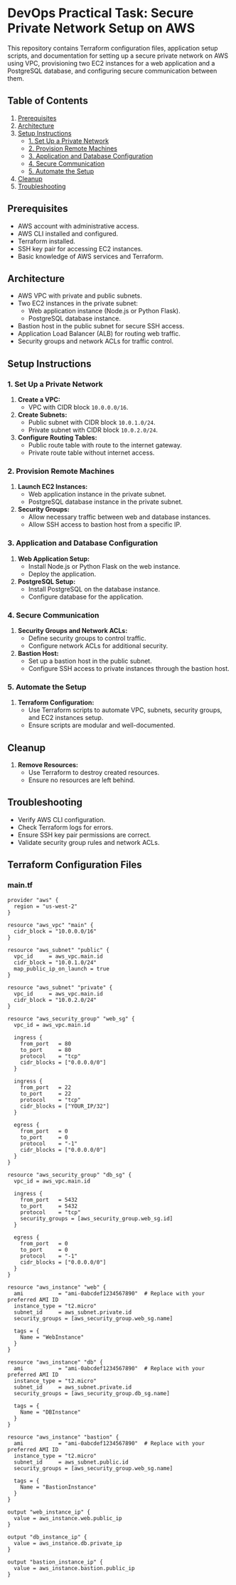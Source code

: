 # DevOps Practical Task: Secure Private Network Setup on AWS

This repository contains Terraform configuration files, application setup scripts, and documentation for setting up a secure private network on AWS using VPC, provisioning two EC2 instances for a web application and a PostgreSQL database, and configuring secure communication between them.

## Table of Contents

1. [Prerequisites](#prerequisites)
2. [Architecture](#architecture)
3. [Setup Instructions](#setup-instructions)
   - [1. Set Up a Private Network](#1-set-up-a-private-network)
   - [2. Provision Remote Machines](#2-provision-remote-machines)
   - [3. Application and Database Configuration](#3-application-and-database-configuration)
   - [4. Secure Communication](#4-secure-communication)
   - [5. Automate the Setup](#5-automate-the-setup)
4. [Cleanup](#cleanup)
5. [Troubleshooting](#troubleshooting)

## Prerequisites

- AWS account with administrative access.
- AWS CLI installed and configured.
- Terraform installed.
- SSH key pair for accessing EC2 instances.
- Basic knowledge of AWS services and Terraform.

## Architecture

- AWS VPC with private and public subnets.
- Two EC2 instances in the private subnet:
  - Web application instance (Node.js or Python Flask).
  - PostgreSQL database instance.
- Bastion host in the public subnet for secure SSH access.
- Application Load Balancer (ALB) for routing web traffic.
- Security groups and network ACLs for traffic control.

## Setup Instructions

### 1. Set Up a Private Network

1. **Create a VPC:**
   - VPC with CIDR block `10.0.0.0/16`.
2. **Create Subnets:**
   - Public subnet with CIDR block `10.0.1.0/24`.
   - Private subnet with CIDR block `10.0.2.0/24`.
3. **Configure Routing Tables:**
   - Public route table with route to the internet gateway.
   - Private route table without internet access.

### 2. Provision Remote Machines

1. **Launch EC2 Instances:**
   - Web application instance in the private subnet.
   - PostgreSQL database instance in the private subnet.
2. **Security Groups:**
   - Allow necessary traffic between web and database instances.
   - Allow SSH access to bastion host from a specific IP.

### 3. Application and Database Configuration

1. **Web Application Setup:**
   - Install Node.js or Python Flask on the web instance.
   - Deploy the application.
2. **PostgreSQL Setup:**
   - Install PostgreSQL on the database instance.
   - Configure database for the application.

### 4. Secure Communication

1. **Security Groups and Network ACLs:**
   - Define security groups to control traffic.
   - Configure network ACLs for additional security.
2. **Bastion Host:**
   - Set up a bastion host in the public subnet.
   - Configure SSH access to private instances through the bastion host.

### 5. Automate the Setup

1. **Terraform Configuration:**
   - Use Terraform scripts to automate VPC, subnets, security groups, and EC2 instances setup.
   - Ensure scripts are modular and well-documented.

## Cleanup

1. **Remove Resources:**
   - Use Terraform to destroy created resources.
   - Ensure no resources are left behind.

## Troubleshooting

- Verify AWS CLI configuration.
- Check Terraform logs for errors.
- Ensure SSH key pair permissions are correct.
- Validate security group rules and network ACLs.

## Terraform Configuration Files

### main.tf

```hcl
provider "aws" {
  region = "us-west-2"
}

resource "aws_vpc" "main" {
  cidr_block = "10.0.0.0/16"
}

resource "aws_subnet" "public" {
  vpc_id     = aws_vpc.main.id
  cidr_block = "10.0.1.0/24"
  map_public_ip_on_launch = true
}

resource "aws_subnet" "private" {
  vpc_id     = aws_vpc.main.id
  cidr_block = "10.0.2.0/24"
}

resource "aws_security_group" "web_sg" {
  vpc_id = aws_vpc.main.id

  ingress {
    from_port   = 80
    to_port     = 80
    protocol    = "tcp"
    cidr_blocks = ["0.0.0.0/0"]
  }

  ingress {
    from_port   = 22
    to_port     = 22
    protocol    = "tcp"
    cidr_blocks = ["YOUR_IP/32"]
  }

  egress {
    from_port   = 0
    to_port     = 0
    protocol    = "-1"
    cidr_blocks = ["0.0.0.0/0"]
  }
}

resource "aws_security_group" "db_sg" {
  vpc_id = aws_vpc.main.id

  ingress {
    from_port   = 5432
    to_port     = 5432
    protocol    = "tcp"
    security_groups = [aws_security_group.web_sg.id]
  }

  egress {
    from_port   = 0
    to_port     = 0
    protocol    = "-1"
    cidr_blocks = ["0.0.0.0/0"]
  }
}

resource "aws_instance" "web" {
  ami           = "ami-0abcdef1234567890"  # Replace with your preferred AMI ID
  instance_type = "t2.micro"
  subnet_id     = aws_subnet.private.id
  security_groups = [aws_security_group.web_sg.name]

  tags = {
    Name = "WebInstance"
  }
}

resource "aws_instance" "db" {
  ami           = "ami-0abcdef1234567890"  # Replace with your preferred AMI ID
  instance_type = "t2.micro"
  subnet_id     = aws_subnet.private.id
  security_groups = [aws_security_group.db_sg.name]

  tags = {
    Name = "DBInstance"
  }
}

resource "aws_instance" "bastion" {
  ami           = "ami-0abcdef1234567890"  # Replace with your preferred AMI ID
  instance_type = "t2.micro"
  subnet_id     = aws_subnet.public.id
  security_groups = [aws_security_group.web_sg.name]

  tags = {
    Name = "BastionInstance"
  }
}

output "web_instance_ip" {
  value = aws_instance.web.public_ip
}

output "db_instance_ip" {
  value = aws_instance.db.private_ip
}

output "bastion_instance_ip" {
  value = aws_instance.bastion.public_ip
}
